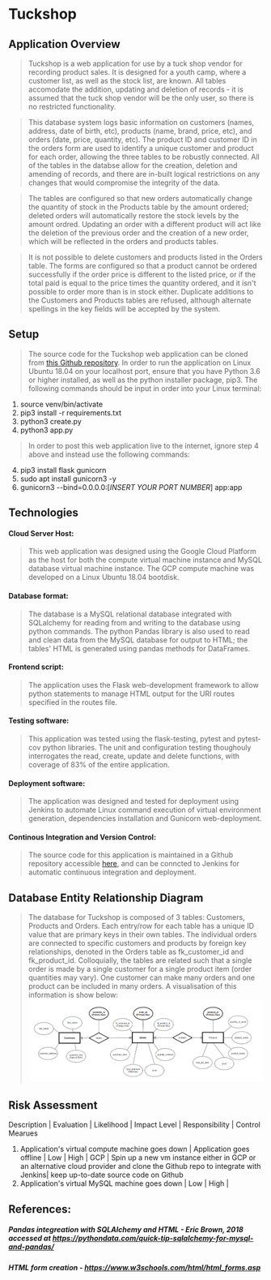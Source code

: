 # Tuckshop 
## Application Overview
> Tuckshop is a web application for use by a tuck shop vendor for recording product sales. It is designed for a youth camp, where a customer list, as well as the stock list, are known. All tables accomodate the addition, updating and deletion of records - it is assumed that the tuck shop vendor will be the only user, so there is no restricted functionality.

> This database system logs basic information on customers (names, address, date of birth, etc), products (name, brand, price, etc), and orders (date, price, quantity, etc). The product ID and customer ID in the orders form are used to identify a unique customer and product for each order, allowing the three tables to be robustly connected. All of the tables in the databse allow for the creation, deletion and amending of records, and there are in-built logical restrictions on any changes that would compromise the integrity of the data.

> The tables are configured so that new orders automatically change the quantity of stock in the Products table by the amount ordered; deleted orders will automatically restore the stock levels by the amount ordred. Updating an order with a different product will act like the deletion of the previous order and the creation of a new order, which will be reflected in the orders and products tables. 

> It is not possible to delete customers and products listed in the Orders table. The forms are configured so that a product cannot be ordered successfully if the order price is different to the listed price, or if the total paid is equal to the price times the quantity ordered, and it isn't possible to order more than is in stock either. Duplicate additions to the Customers and Products tables are refused, although alternate spellings in the key fields will be accepted by the system.

## Setup
> The source code for the Tuckshop web application can be cloned from [this Github repository](https://github.com/RobLewisQA/TuckShop_Project). In order to run the application on Linux Ubuntu 18.04 on your localhost port, ensure that you have Python 3.6 or higher installed, as well as the python installer package, pip3. The following commands should be input in order into your Linux terminal:
1. source venv/bin/activate
2. pip3 install -r requirements.txt
3. python3 create.py
4. python3 app.py

>In order to post this web application live to the internet, ignore step 4 above and instead use the following commands:
4. pip3 install flask gunicorn
5. sudo apt install gunicorn3 -y
6. gunicorn3 --bind=0.0.0.0:[*INSERT YOUR PORT NUMBER*] app:app
## Technologies
#### Cloud Server Host:
> This web application was designed using the Google Cloud Platform as the host for both the compute virtual machine instance and MySQL database virtual machine instance. The GCP compute machine was developed on a Linux Ubuntu 18.04 bootdisk.
#### Database format:
> The database is a MySQL relational database integrated with SQLalchemy for reading from and writing to the database using python commands. The python Pandas library is also used to read and clean data from the MySQL database for output to HTML; the tables' HTML is generated using pandas methods for DataFrames.
#### Frontend script:
> The application uses the Flask web-development framework to allow python statements to manage HTML output for the URI routes specified in the routes file. 
#### Testing software:
> This application was tested using the flask-testing, pytest and pytest-cov python libraries. The unit and configuration testing thoughouly interrogates the read, create, update and delete functions, with coverage of 83% of the entire application.
#### Deployment software:
> The application was designed and tested for deployment using Jenkins to automate Linux command execution of virtual environment generation, dependencies installation and Gunicorn web-deployment. 
#### Continous Integration and Version Control:
> The source code for this application is maintained in a Github repository accessible [here](https://github.com/RobLewisQA/TuckShop_Project), and can be conncted to Jenkins for automatic continuous integration and deployment.

## Database Entity Relationship Diagram
> The database for Tuckshop is composed of 3 tables: Customers, Products and Orders. Each entry/row for each table has a unique ID value that are primary keys in their own tables. The individual orders are connected to specific customers and products by foreign key relationships, denoted in the Orders table as fk_customer_id and fk_product_id. Colloquially, the tables are related such that a single order is made by a single customer for a single product item (order quantities may vary). One customer can make many orders and one product can be included in many orders. A visualisation of this information is show below:
![chart](Tuckshop_ERD.PNG)

## Risk Assessment
Description | Evaluation | Likelihood | Impact Level | Responsibility | Control Mearues
1. Application's virtual compute machine goes down | Application goes offline | Low | High | GCP | Spin up a new vm instance either in GCP or an alternative cloud provider and clone the Github repo to integrate with Jenkins| keep up-to-date source code on Github
2. Application's virtual MySQL machine goes down | Low | High | 

## References:
##### Pandas integreation with SQLAlchemy and HTML - Eric Brown, 2018 accessed at https://pythondata.com/quick-tip-sqlalchemy-for-mysql-and-pandas/
##### HTML form creation - https://www.w3schools.com/html/html_forms.asp